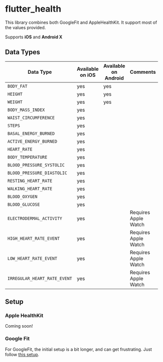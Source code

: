 # flutter_health

This library combines both GoogleFit and AppleHealthKit. It support most of the values provided.

Supports **iOS** and **Android X**

## Data Types
| Data Type                    | Available on iOS | Available on Android | Comments             |
|------------------------------|------------------|----------------------|----------------------|
| `BODY_FAT`                   | yes              | yes                  |                      |
| `HEIGHT`                     | yes              | yes                  |                      |
| `WEIGHT`                     | yes              | yes                  |                      |
| `BODY_MASS_INDEX`            | yes              |                      |                      |
| `WAIST_CIRCUMFERENCE`        | yes              |                      |                      |
| `STEPS`                      | yes              |                      |                      |
| `BASAL_ENERGY_BURNED`        | yes              |                      |                      |
| `ACTIVE_ENERGY_BURNED`       | yes              |                      |                      |
| `HEART_RATE`                 | yes              |                      |                      |
| `BODY_TEMPERATURE`           | yes              |                      |                      |
| `BLOOD_PRESSURE_SYSTOLIC`    | yes              |                      |                      |
| `BLOOD_PRESSURE_DIASTOLIC`   | yes              |                      |                      |
| `RESTING_HEART_RATE`         | yes              |                      |                      |
| `WALKING_HEART_RATE`         | yes              |                      |                      |
| `BLOOD_OXYGEN`               | yes              |                      |                      |
| `BLOOD_GLUCOSE`              | yes              |                      |                      |
| `ELECTRODERMAL_ACTIVITY`     | yes              |                      | Requires Apple Watch |
| `HIGH_HEART_RATE_EVENT`      | yes              |                      | Requires Apple Watch |
| `LOW_HEART_RATE_EVENT`       | yes              |                      | Requires Apple Watch |
| `IRREGULAR_HEART_RATE_EVENT` | yes              |                      | Requires Apple Watch |
## Setup
### Apple HealthKit
Coming soon!

### Google Fit
For GoogleFit, the initial setup is a bit longer, and can get frustrating.
Just follow [this setup](https://developers.google.com/fit/android/get-started). 

